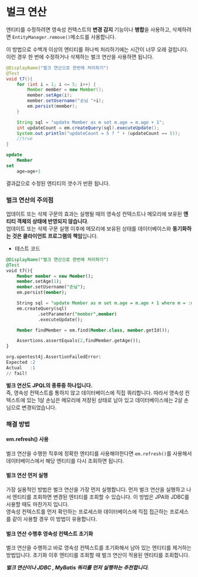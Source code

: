 # 벌크 연산  
엔티티를 수정하려면 영속성 컨텍스트의 **변경 감지** 기능이나 **병합**을 사용하고, 
삭제하려면 `EntityManager.remove()`메소드를 사용합니다.  
  
이 방법으로 수백개 이상의 엔티티를 하나씩 처리하기에는 시간이 너무 오래 걸립니다. 
이런 경우 한 번에 수정하거나 삭제하는 벌크 연산을 사용하면 됩니다.  
  
```java
@DisplayName("벌크 연산으로 한번에 처리하기")
@Test
void t7(){
    for (int i = 1; i <= 5; i++) {
        Member member = new Member();
        member.setAge(i);
        member.setUsername("손님 "+i);
        em.persist(member);
    }

    String sql = "update Member as m set m.age = m.age + 1";
    int updateCount = em.createQuery(sql).executeUpdate();
    System.out.println("updateCount = 5 ? " + (updateCount == 5));
    //true
}
```
```sql
update
    Member 
set
    age=age+1
```  

결과값으로 수정된 엔티티의 갯수가 반환 됩니다.  

### 벌크 연산의 주의점
업데이트 또는 삭제 구문의 효과는 실행될 때의 영속성 컨텍스트나 메모리에 보유된 **엔티티 객체의 상태에 반영되지 않습니다**.  
업데이트 또는 삭제 구문 실행 이후에 메모리에 보유된 상태를 데이터베이스와 **동기화하는 것은 클라이언트 프로그램의 책임**입니다.  

+ 테스트 코드
```sql
@DisplayName("벌크 연산으로 한번에 처리하기")
@Test
void t7(){
    Member member = new Member();
    member.setAge(1);
    member.setUsername("손님");
    em.persist(member);

    String sql = "update Member as m set m.age = m.age + 1 where m = :member";
    em.createQuery(sql)
            .setParameter("member",member)
            .executeUpdate();

    Member findMember = em.find(Member.class, member.getId());

    Assertions.assertEquals(2,findMember.getAge());
}

org.opentest4j.AssertionFailedError: 
Expected :2
Actual   :1
// fail!
```  
**벌크 연산도 JPQL의 종류중 하나입니다.**  
즉, 영속성 컨텍스트를 통하지 않고 데이터베이스에 직접 쿼리합니다. 
따라서 영속성 컨텍스트에 있는 1살 손님은 메모리에 저장된 상태로 남아 있고 
데이터베이스에는 2살 손님으로 변경되었습니다.  
  
### 해결 방법  
#### em.refresh() 사용  
벌크 연산을 수행한 직후에 정확한 엔티티를 사용해야한다면 `em.refresh()`를 사용해서 
데이터베이스에서 해당 엔티티를 다시 조회하면 됩니다.  
  
#### 벌크 연산 먼저 실행
가장 실용적인 방법은 벌크 연산을 가장 먼저 실행합니다. 
먼저 벌크 연산을 실행하고 나서 엔티티를 조회하면 변경된 엔티티를 조회할 수 있습니다. 
이 방법은 JPA와 JDBC를 사용할 때도 마찬가지 입니다.  
영속성 컨텍스트를 먼저 확인하는 프로세스와 데이터베이스에 직접 접근하는 프로세스를 같이 사용할 경우 
이 방법이 유용합니다.  
  
#### 벌크 연산 수행후 영속성 컨텍스트 초기화  
벌크 연산을 수행하고 바로 영속성 컨텍스트를 초기화해서 남아 있는 엔티티를 제거하는 방법입니다. 
초기화 이후 엔티티를 조회할 때 벌크 연산이 적용된 엔티티를 조회합니다.  
  
**_벌크 연산이나 JDBC , MyBatis 쿼리를 먼저 실행하는 추천합니다._**

